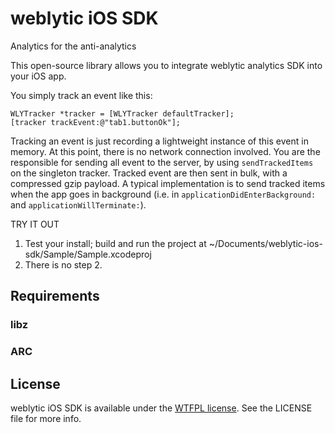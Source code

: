 weblytic iOS SDK
================

Analytics for the anti-analytics

This open-source library allows you to integrate weblytic analytics SDK into your iOS app.

You simply track an event like this:
 
```objectice-c
WLYTracker *tracker = [WLYTracker defaultTracker];
[tracker trackEvent:@"tab1.buttonOk"];
```

Tracking an event is just recording a lightweight instance of this event in memory. At this point, there is no network connection involved. You are the responsible for sending all event to the server, by using `sendTrackedItems` on the singleton tracker. Tracked event are then sent in bulk, with a compressed gzip payload. A typical implementation is to send tracked items when the app goes in background (i.e. in `applicationDidEnterBackground:` and `applicationWillTerminate:`).

TRY IT OUT

1. Test your install; build and run the project at ~/Documents/weblytic-ios-sdk/Sample/Sample.xcodeproj
2. There is no step 2.

## Requirements

### libz

### ARC

## License

weblytic iOS SDK is available under the [WTFPL license](http://en.wikipedia.org/wiki/WTFPL). See the LICENSE file for more info.